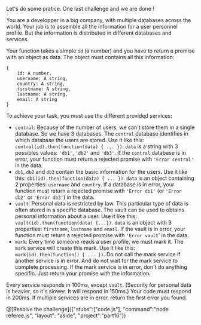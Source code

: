 Let's do some pratice. One last challenge and we are done !

You are a developper in a big company, with multiple databases across the world. Your job is to assemble all the information for a user personnel profile. But the information is distributed in different databases and services.

Your function takes a simple `id` (a number) and you have to return a promise with an object as data. The object must contains all this information:

```
{
    id: A number,
    username: A string,
    country: A string,
    firstname: A string,
    lastname: A string,
    email: A string
}
```

To achieve your task, you must use the different provided services:

* `central`: Because of the number of users, we can't store them in a single database. So we have 3 databases. The `central` database identifies in which database the users are stored. Use  it like this: `central(id).then(function(data) { ... })`. `data` is a string with 3 possibles values: `'db1'`, `'db2'` and `'db3'`. If the `central` database is in error, your function must return a rejected promise with `'Error central'` in the data.
* `db1`, `db2` and `db3` contain the basic information for the users. Use it like this: `db1(id).then(function(data) { ... })`. `data` is an object containing 2 properties: `username` and `country`. If a database is in error, your function must return a rejected promise with `'Error db1'` (or `'Error db2'` or `'Error db3'`) in the data.
* `vault`: Personal data is restricted by law. This particular type of data is often stored in a specific database. The vault can be used to obtains personal information about a user. Use it like this: `vault(id).then(function(data) {...})`. `data` is an object with 3 properties: `firstname`, `lastname` and `email`. If the vault is in error, your function must return a rejected promise with `'Error vault`' in the data.
* `mark`: Every time someone reads a user profile, we must mark it. The `mark` service will create this mark. Use it like this: `mark(id).then(function() { ... })`. Do not call the mark service if another service is in error. And do not wait for the mark service to complete processing. If the mark service is in error, don't do anything specific. Just return your promise with the information.

Every service responds in 100ms, except `vault`. (Security for personal data is heavier, so it's slower. It will respond in 150ms.) Your code must respond in 200ms. If multiple services are in error, return the first error you found.

@[Resolve the challenge]({"stubs":["code.js"], "command":"node referee.js", "layout": "aside", "project":"part16"})

